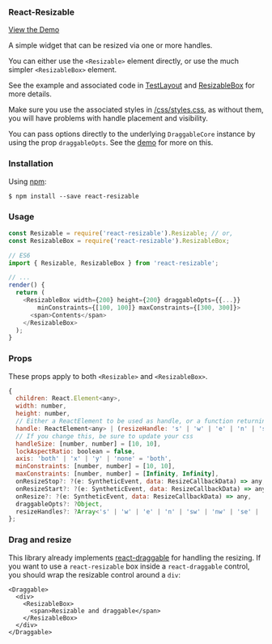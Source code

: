 ### React-Resizable

[View the Demo](https://strml.github.io/react-resizable/examples/1.html)

A simple widget that can be resized via one or more handles.

You can either use the `<Resizable>` element directly, or use the much simpler `<ResizableBox>` element.

See the example and associated code in [TestLayout](/test/TestLayout.js) and
[ResizableBox](/lib/ResizableBox.js) for more details.

Make sure you use the associated styles in [/css/styles.css](/css/styles.css), as without them, you will have
problems with handle placement and visibility.

You can pass options directly to the underlying `DraggableCore` instance by using the prop `draggableOpts`.
See the [demo](/test/TestLayout.js) for more on this.

### Installation

Using [npm](https://www.npmjs.com/):

    $ npm install --save react-resizable

### Usage

```js
const Resizable = require('react-resizable').Resizable; // or,
const ResizableBox = require('react-resizable').ResizableBox;

// ES6
import { Resizable, ResizableBox } from 'react-resizable';

// ...
render() {
  return (
    <ResizableBox width={200} height={200} draggableOpts={{...}}
        minConstraints={[100, 100]} maxConstraints={[300, 300]}>
      <span>Contents</span>
    </ResizableBox>
  );
}
```

### Props

These props apply to both `<Resizable>` and `<ResizableBox>`.

```js
{
  children: React.Element<any>,
  width: number,
  height: number,
  // Either a ReactElement to be used as handle, or a function returning an element that is fed the handle's location as its first argument.
  handle: ReactElement<any> | (resizeHandle: 's' | 'w' | 'e' | 'n' | 'sw' | 'nw' | 'se' | 'ne') => ReactElement<any>,
  // If you change this, be sure to update your css
  handleSize: [number, number] = [10, 10],
  lockAspectRatio: boolean = false,
  axis: 'both' | 'x' | 'y' | 'none' = 'both',
  minConstraints: [number, number] = [10, 10],
  maxConstraints: [number, number] = [Infinity, Infinity],
  onResizeStop?: ?(e: SyntheticEvent, data: ResizeCallbackData) => any,
  onResizeStart?: ?(e: SyntheticEvent, data: ResizeCallbackData) => any,
  onResize?: ?(e: SyntheticEvent, data: ResizeCallbackData) => any,
  draggableOpts?: ?Object,
  resizeHandles?: ?Array<'s' | 'w' | 'e' | 'n' | 'sw' | 'nw' | 'se' | 'ne'> = ['se']
};
```

### Drag and resize

This library already implements [react-draggable](https://github.com/mzabriskie/react-draggable) for handling the resizing.
If you want to use a `react-resizable` box inside a `react-draggable` control, you should wrap the resizable control around a `div`:

```
<Draggable>
  <div>
    <ResizableBox>
      <span>Resizable and draggable</span>
    </ResizableBox>
  </div>
</Draggable>
```